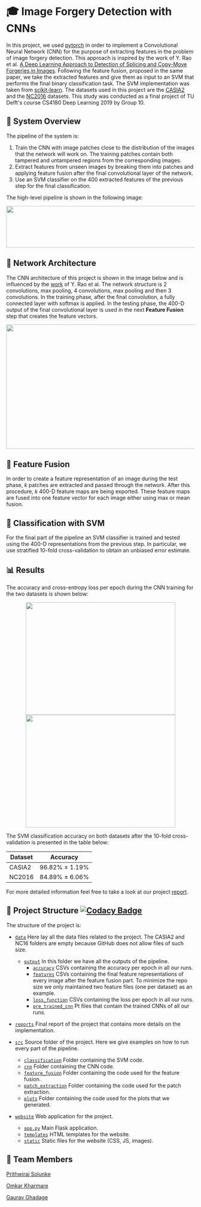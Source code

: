 # :mortar_board: Image Forgery Detection with CNNs

In this project, we used [pytorch](https://pytorch.org/) in order to implement a Convolutional Neural Network (CNN) for the purpose of extracting features in the problem of image forgery detection. This approach is inspired by the work of Y. Rao et al. [A Deep Learning Approach to Detection of Splicing and Copy-Move Forgeries in Images](https://ieeexplore.ieee.org/stamp/stamp.jsp?arnumber=7823911). Following the feature fusion, proposed in the same paper, we take the extracted features and give them as input to an SVM that performs the final binary classification task. The SVM implementation was taken from [scikit-learn](https://scikit-learn.org/stable/). The datasets used in this project are the [CASIA2](https://www.kaggle.com/sophatvathana/casia-dataset) and the [NC2016](https://www.nist.gov/itl/iad/mig/media-forensics-challenge) datasets. This study was conducted as a final project of TU Delft's course CS4180 Deep Learning 2019 by Group 10.

## :scroll: System Overview

The pipeline of the system is:

1. Train the CNN with image patches close to the distribution of the images that the network will work on. The training patches contain both tampered and untampered regions from the corresponding images.
2. Extract features from unseen images by breaking them into patches and applying feature fusion after the final convolutional layer of the network.
3. Use an SVM classifier on the 400 extracted features of the previous step for the final classification.

The high-level pipeline is shown in the following image:

<p align="center">
  <img src="https://github.com/solunkeprithwiraj/Image-Forgery-Detection-CNN/blob/master/reports/images/pipeline.png" height="111" width="600">
</p>

## :triangular_ruler: Network Architecture

The CNN architecture of this project is shown in the image below and is influenced by the [work](https://ieeexplore.ieee.org/stamp/stamp.jsp?arnumber=7823911) of Y. Rao et al. The network structure is 2 convolutions, max pooling, 4 convolutions, max pooling and then 3 convolutions. In the training phase, after the final convolution, a fully connected layer with softmax is applied. In the testing phase, the 400-D output of the final convolutional layer is used in the next **Feature Fusion** step that creates the feature vectors.

<p align="center">
  <img src="https://github.com/solunkeprithwiraj/Image-Forgery-Detection-CNN/blob/master/reports/images/network.png" height="331" width="850">
</p>

## :barber: Feature Fusion

In order to create a feature representation of an image during the test phase, _k_ patches are extracted and passed through the network. After this procedure, _k_ 400-D feature maps are being exported. These feature maps are fused into one feature vector for each image either using max or mean fusion.

## :flags: Classification with SVM

For the final part of the pipeline an SVM classifier is trained and tested using the 400-D representations from the previous step. In particular, we use stratified 10-fold cross-validation to obtain an unbiased error estimate.

## :bar_chart: Results

The accuracy and cross-entropy loss per epoch during the CNN training for the two datasets is shown below:

<p align="center">
  <img src="https://github.com/solunkeprithwiraj/Image-Forgery-Detection-CNN/blob/master/reports/images/accuracy_augmented.png" height="300" width="400">
  <img src="https://github.com/solunkeprithwiraj/Image-Forgery-Detection-CNN/blob/master/reports/images/loss_augmented.png" height="300" width="400">
</p>

The SVM classification accuracy on both datasets after the 10-fold cross-validation is presented in the table below:

| Dataset | Accuracy       |
| ------- | -------------- |
| CASIA2  | 96.82% ± 1.19% |
| NC2016  | 84.89% ± 6.06% |

For more detailed information feel free to take a look at our project [report](https://github.com/solunkeprithwiraj/Image-Forgery-Detection-CNN/blob/master/reports/Group_10-Image_Forgery_Detection_report.pdf).

## :office: Project Structure [![Codacy Badge](https://api.codacy.com/project/badge/Grade/6913244456df4b9eadf8cae2a34b2e48)](https://www.codacy.com/app/kPsarakis/Image-Forgery-Detection-CNN?utm_source=github.com&utm_medium=referral&utm_content=kPsarakis/Image-Forgery-Detection-CNN&utm_campaign=Badge_Grade)

The structure of the project is:

- [`data`](https://github.com/solunkeprithwiraj/Image-Forgery-Detection-CNN/tree/master/data) Here lay all the data files related to the project. The CASIA2 and NC16 folders are empty because GitHub does not allow files of such size.

  - [`output`](https://github.com/solunkeprithwiraj/Image-Forgery-Detection-CNN/tree/master/data/output) In this folder we have all the outputs of the pipeline.
    - [`accuracy`](https://github.com/solunkeprithwiraj/Image-Forgery-Detection-CNN/tree/master/data/output/accuracy) CSVs containing the accuracy per epoch in all our runs.
    - [`features`](https://github.com/solunkeprithwiraj/Image-Forgery-Detection-CNN/tree/master/data/output/features) CSVs containing the final feature representations of every image after the feature fusion part. To minimize the repo size we only maintained two feature files (one per dataset) as an example.
    - [`loss_function`](https://github.com/solunkeprithwiraj/Image-Forgery-Detection-CNN/tree/master/data/output/loss_function) CSVs containing the loss per epoch in all our runs.
    - [`pre_trained_cnn`](https://github.com/solunkeprithwiraj/Image-Forgery-Detection-CNN/tree/master/data/output/pre_trained_cnn) Pt files that contain the trained CNNs of all our runs.

- [`reports`](https://github.com/solunkeprithwiraj/Image-Forgery-Detection-CNN/tree/master/reports) Final report of the project that contains more details on the implementation.

- [`src`](https://github.com/solunkeprithwiraj/Image-Forgery-Detection-CNN/tree/master/src) Source folder of the project. Here we give examples on how to run every part of the pipeline.

  - [`classification`](https://github.com/solunkeprithwiraj/Image-Forgery-Detection-CNN/tree/master/src/classification) Folder containing the SVM code.
  - [`cnn`](https://github.com/solunkeprithwiraj/Image-Forgery-Detection-CNN/tree/master/src/cnn) Folder containing the CNN code.
  - [`feature_fusion`](https://github.com/solunkeprithwiraj/Image-Forgery-Detection-CNN/tree/master/src/feature_fusion) Folder containing the code used for the feature fusion.
  - [`patch_extraction`](https://github.com/solunkeprithwiraj/Image-Forgery-Detection-CNN/tree/master/src/patch_extraction) Folder containing the code used for the patch extraction.
  - [`plots`](https://github.com/solunkeprithwiraj/Image-Forgery-Detection-CNN/tree/master/src/plots) Folder containing the code used for the plots that we generated.

- [`website`](https://github.com/solunkeprithwiraj/Image-Forgery-Detection-CNN/tree/master/website) Web application for the project.
  - [`app.py`](https://github.com/solunkeprithwiraj/Image-Forgery-Detection-CNN/tree/master/website/app.py) Main Flask application.
  - [`templates`](https://github.com/solunkeprithwiraj/Image-Forgery-Detection-CNN/tree/master/website/templates) HTML templates for the website.
  - [`static`](https://github.com/solunkeprithwiraj/Image-Forgery-Detection-CNN/tree/master/website/static) Static files for the website (CSS, JS, images).

## :busts_in_silhouette: Team Members

[Prithwiraj Solunke](https://github.com/solunkeprithwiraj)

[Omkar Kharmare](https://github.com/omkarkharmare)

[Gaurav Ghadage](https://github.com/gauravghadage)
